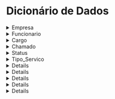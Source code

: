 # Dicionário de Dados

<details>
<summary>Empresa</summary>

</details>


<details>
<summary>Funcionario</summary>

</details>


<details>
<summary>Cargo</summary>

</details>


<details>
<summary>Chamado</summary>

</details>


<details>
<summary>Status</summary>

</details>


<details>
<summary>Tipo_Servico</summary>

</details>

<details>

</details>

<details>

</details>

<details>

</details>

<details>

</details>

<details>

</details>